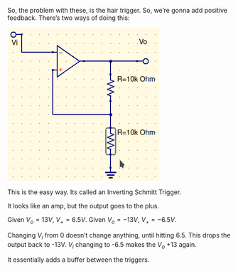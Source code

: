 So, the problem with these, is the hair trigger. So, we’re gonna add positive feedback. There’s two ways of doing this:

![](3-4_Notes.assets/positiveFeedback.png)

This is the easy way. Its called an Inverting Schmitt Trigger. 

It looks like an amp, but the output goes to the plus. 

Given $V_o=13V$, $V_+=6.5V$. Given $V_o=-13V$, $V_+=-6.5V$. 

Changing $V_i$ from 0 doesn’t change anything, until hitting 6.5. This drops the output back to -13V. $V_i$ changing to -6.5 makes the $V_o$ +13 again.

It essentially adds a buffer between the triggers. 